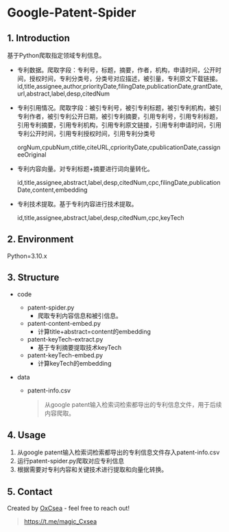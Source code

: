 # Google-Patent-Spider

## 1. Introduction

基于Python爬取指定领域专利信息。

- 专利数据。爬取字段：专利号，标题，摘要，作者，机构，申请时间，公开时间，授权时间，专利分类号，分类号对应描述，被引量，专利原文下载链接。id,title,assignee,author,priorityDate,filingDate,publicationDate,grantDate,url,abstract,label,desp,citedNum

- 专利引用情况。爬取字段：被引专利号，被引专利标题，被引专利机构，被引专利作者，被引专利公开日期，被引专利摘要，引用专利号，引用专利标题，引用专利摘要，引用专利机构，引用专利原文链接，引用专利申请时间，引用专利公开时间，引用专利授权时间，引用专利分类号

  orgNum,cpubNum,ctitle,citeURL,cpriorityDate,cpublicationDate,cassigneeOriginal

- 专利内容向量。对专利标题+摘要进行词向量转化。

  id,title,assignee,abstract,label,desp,citedNum,cpc,filingDate,publicationDate,content,embedding

- 专利技术提取。基于专利内容进行技术提取。

  id,title,assignee,abstract,label,desp,citedNum,cpc,keyTech

## 2. Environment 

Python=3.10.x

## 3. Structure

- code

  - patent-spider.py
    - 爬取专利内容信息和被引信息。
  - patent-content-embed.py
    - 计算title+abstract=content的embedding
  - patent-keyTech-extract.py
    -  基于专利摘要提取技术keyTech
  - patent-keyTech-embed.py
    - 计算keyTech的embedding

- data

  - patent-info.csv

    > 从google patent输入检索词检索都导出的专利信息文件，用于后续内容爬取。

## 4. Usage

1. 从google patent输入检索词检索都导出的专利信息文件存入patent-info.csv
2. 运行patent-spider.py爬取对应专利信息
3. 根据需要对专利内容和关键技术进行提取和向量化转换。

## 5. Contact

Created by [OxCsea](https://github.com/OxCsea) - feel free to reach out!

> https://t.me/magic_Cxsea